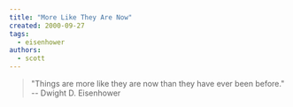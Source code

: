 ```yaml
---
title: "More Like They Are Now"
created: 2000-09-27
tags: 
  - eisenhower
authors: 
  - scott
---
```


> "Things are more like they are now than they have ever been before." \-- Dwight D. Eisenhower
